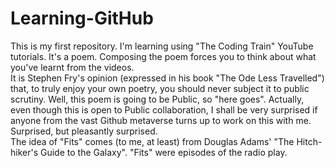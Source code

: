# Learning-GitHub
This is my first repository. I'm learning using "The Coding Train" YouTube tutorials. It's a poem. Composing the poem forces you to think about what you've learnt from the videos.<br>
It is Stephen Fry's opinion (expressed in his book "The Ode Less Travelled") that, to truly enjoy your own poetry, you should never subject it to public scrutiny. Well, this poem is going to be Public, so "here goes".
Actually, even though this is open to Public collaboration, I shall be very surprised if anyone from the vast Github metaverse turns up to work on this with me. Surprised, but pleasantly surprised.<br>
The idea of "Fits" comes (to me, at least) from Douglas Adams' "The Hitch-hiker's Guide to the Galaxy". "Fits" were episodes of the radio play.
